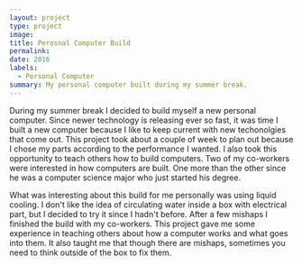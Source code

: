 ```yaml
---
layout: project
type: project
image: 
title: Perosnal Computer Build
permalink:
date: 2016
labels:
  - Personal Computer
summary: My personal computer built during my summer break.
---
```


During my summer break I decided to build myself a new personal computer. Since newer technology is releasing ever so fast, it was time I built a new computer because I like to keep current with new techonolgies that come out. This project took about a couple of week to plan out because I chose my parts according to the performance I wanted. I also took this opportunity to teach others how to build computers. Two of my co-workers were interested in how computers are built. One more than the other since he was a computer science major who just started his degree.

What was interesting about this build for me personally was using liquid cooling. I don't like the idea of circulating water inside a box with electrical part, but I decided to try it since I hadn't before. After a few mishaps I finished the build with my co-workers. This project gave me some experience in teaching others about how a computer works and what goes into them. It also taught me that though there are mishaps, sometimes you need to think outside of the box to fix them.
